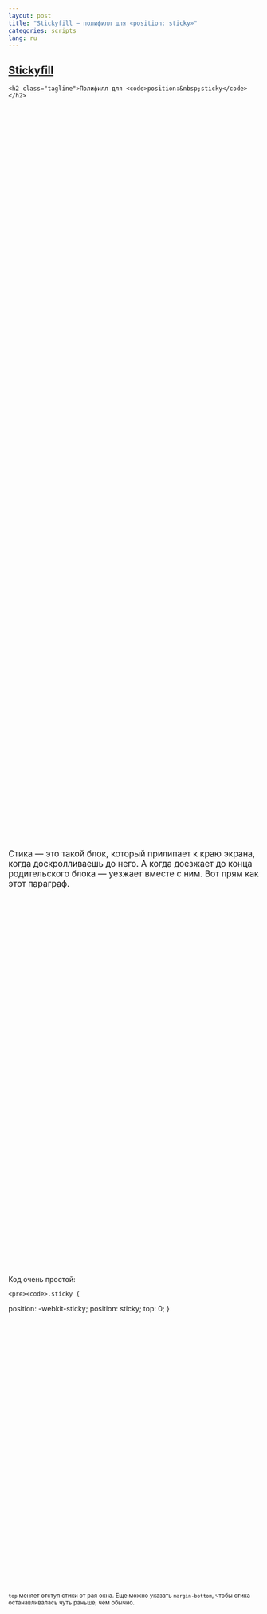 ```yaml
---
layout: post
title: "Stickyfill — полифилл для «position: sticky»"
categories: scripts
lang: ru
---
```


<style>
  body.post .content,
  body.post .content *,
  body.post .content *:before {
    color: white;
    background: transparent;
    border-color: white;
  }

  body.post .content {
    background: crimson;
    background: -webkit-linear-gradient(crimson, darkslategray 87%, #26403A);
    background: -moz-linear-gradient(crimson, darkslategray 87%, #26403A);
    background: -o-linear-gradient(crimson, darkslategray 87%, #26403A);
    background: linear-gradient(crimson, darkslategray 87%, #26403A);
  }

  @media all and (min-width: 60em) {
    body.post .content {
      font-size: 1.2em;
    }
  }

  body.post .content figure.info {
    border: 1px solid white;
    border: 1px solid rgba(255,255,255,0.5);
  }

  body.post .content a,
  body.post .content a:hover,
  body.post .content a *,
  body.post .content a:hover * {
    text-decoration: none;
  }

  body.post .content a {
    border-bottom: 1px solid white;
    border-bottom: 1px solid rgba(255,255,255,0.3);
    -webkit-transition: all 0.5s ease;
    transition: all 0.5s ease;
  }

  body.post .content a:hover {
    border-bottom: 1px solid rgba(255,255,255,1);
    -webkit-transition: all 0.1s ease;
    transition: all 0.1s ease;
  }

  body.post .content h1,
  body.post .content h2,
  body.post .content h3,
  body.post .content h4 {
    text-align: center;
  }

  body.post .content .article-title {
    font-size: 4em;
    margin-bottom: 0.2em;
  }

  body.post .content .article-title a {
    border-bottom-width: 2px;
  }

  body.post .content .tagline {
    font-size: 1.5em;
  }

  body.post .content .scroll-me {
    font-size: 4em;
    opacity: 0.4;
    -webkit-animation-duration: 1.5s;
    -webkit-animation-name: heartbeat;
    -webkit-animation-iteration-count: infinite;
    -webkit-animation-timing-function: ease-in;
    animation-duration: 1.5s;
    animation-name: heartbeat;
    animation-iteration-count: infinite;
    animation-timing-function: ease-in;
  }

  body.post .content a.big-fucking-button {
    display: inline-block;
    font-size: 1.2em;
    text-decoration: none;
    padding: 0.5em 0.7em;
    border: 1px solid white;
    border: 1px solid rgba(255,255,255,0.5);
    border-radius: 0.3em;
    -webkit-transition: all 0.5s ease;
    transition: all 0.5s ease;
  }

  body.post .content a.big-fucking-button:hover {
    text-decoration: none;
    border-color: deepskyblue;
    background: deepskyblue;
    -webkit-transition: all 0.1s ease;
    transition: all 0.1s ease;
  }

   @media all and (min-width: 60em) {
    body.post .content a.big-fucking-button {
      font-size: 1.5em;
    }
  }
</style>

<script>
  dzDelayed.push(function() {
    if (!window.getComputedStyle) return;

    $(window).on('resize orientationchange', function() {
      recalc();
    }).resize();

    function recalc() {
      Stickyfill.kill();
      
      $('.sticky-1').css({
        'margin-top': (window.innerHeight - $('.sticky-1').height() - $('.sticky-1-2').height())/2,
        'top': (window.innerHeight - $('.sticky-1').height() - $('.sticky-1-2').height())/2
      });

      $('.sticky-1-2').css({
        'top': parseFloat($('.sticky-1').css('margin-bottom')) + ($('.sticky-1').height() - $('.sticky-1-2').height())/2 + window.innerHeight/2
      });

      $('.sticky-3').css({
        'top': window.innerHeight/2 - ($('.sticky-3').height() + $('.sticky-4').height())/2,
        'margin-bottom': $('.sticky-4').height()
      });

      $('.sticky-4').css('top', window.innerHeight/2 - (-$('.sticky-3').height() + $('.sticky-4').height())/2);

      $('.sticky-5').css({
        'top': window.innerHeight/5 - ($('.sticky-5').height() + $('.sticky-6').height())/5,
        'margin-bottom': $('.sticky-6').height()
      });

      $('.sticky-6').css('top', window.innerHeight/5 - ($('.sticky-5').height() + $('.sticky-6').height())/5 + $('.sticky-5').height());

      $('.sticky-7').css({
        'top': window.innerHeight/5 - $('.sticky-7').height()/5,
      });

      $('.sticky-8').css({
        'top': window.innerHeight/5 - $('.sticky-8').height()/5,
      });

      $('.sticky-9').css({
        'top': window.innerHeight/2 - $('.sticky-9').height()/2,
        'margin-bottom': window.innerHeight/2 - $('.sticky-9').height()/2
      });

      $('.sticky').Stickyfill();
    }
  });
</script>

<section style="height: 110em;" markdown="1">
  <hgroup class="sticky-1 sticky">
    <h1 class="article-title"><a href="https://github.com/wilddeer/stickyfill">Stickyfill</a></h1>

    <h2 class="tagline">Полифилл для <code>position:&nbsp;sticky</code></h2>
  </hgroup>

  <p class="sticky sticky-1-2" style="text-align: center; opacity: 0.3; margin-bottom: 60em;">
    <i class="icon-chevron-down scroll-me"></i>
  </p>
</section>

<section style="height: 60em;" markdown="1">
  <p class="sticky-2 sticky" style="top: 3em; font-size: 1.2em; margin-top: 2em;">
    Стика — это такой блок, который прилипает к краю экрана, когда доскролливаешь до него. А когда доезжает до конца родительского блока — уезжает вместе с ним. Вот прям как этот параграф.
  </p>
</section>

<section style="height: 100em;" markdown="1">
  <div class="sticky-3 sticky" style="top: 3em;">
    <p>
      Код очень простой:
    </p>

    <pre><code>.sticky {
  position: -webkit-sticky;
  position: sticky;
  top: 0;
}</code></pre>

  </div>

  <p class="sticky-4 sticky" style="top: 5em; margin-top: 40em; margin-bottom: 0;">
    <small><code>top</code> меняет отступ стики от рая окна. Еще можно указать <code>margin-bottom</code>, чтобы стика останавливалась чуть раньше, чем обычно.</small>
  </p>
</section>

<section style="min-height: 90em;" markdown="1">
  <div class="sticky-5 sticky" style="top: 5em; margin-top: 30em; font-size: 1.2em;">
    <p>
      Проблема в том, что на данный момент стики <a href="http://caniuse.com/#feat=css-sticky">поддерживаются</a> только в Safari на Маках и на айОси.
    </p>
  </div>

  <div class="sticky-6 sticky" style="top: 5em; margin-top: 30em; font-size: 1.2em;">
    <p>
      Поэтому я написал Stickyfill. Он эмулирует стики там, где они не поддерживаются нативно.
    </p>
  </div>
</section>

<section style="min-height: 70em;" markdown="1">
  <div class="sticky-7 sticky" style="top: 5em; margin-top: 10em;">
    <h3>Что умеет:</h3>

    <ul>
      <li>Работает со стиками, прилипающими к верхнему краю</li>
      <li>Работает в IE9+</li>
      <li>Отключается в старых браузерах и в браузерах с нативной поддержкой стик</li>
      <li>Эмулирует нативное поведение стик (там, где умеет)</li>
      <li>Учитывает <a href="http://wilddeer.github.io/stickyfill/test/">кучу разных кейсов</a></li>
    </ul>
  </div>
</section>

<section style="min-height: 60em;" markdown="1">
  <div class="sticky-8 sticky" style="top: 5em; margin-top: 5em;">
    <h3>Что не умеет:</h3>

    <ul>
      <li>Не умеет левые, правые, нижние и комбинированные стики</li>
      <li>Не «стыкует» табличные стики</li>
      <li>Не работает во внутренних блоках со скроллом</li>
      <li>Не парсит CSS</li>
    </ul>
  </div>
</section>

<section style="min-height: 70em;" markdown="1">
  <p class="sticky-9 sticky" style="top: 5em; margin-top: 30em; font-size: 1.2em; text-align: center;">
    <a href="https://github.com/wilddeer/stickyfill" class="big-fucking-button"><i class="icon-github">&nbsp;</i>Забрать с ГитХаба</a>
  </p>
</section>

<section markdown="1">
  <figure class="info icon-heart-empty" markdown="1">
  За четыре дня погружения в ад блоковых моделей браузеров я узнал, чем отличаются `window.pageYOffset`, `document.documentElement.scrollTop`, `window.scrollY` и `document.body.scrollTop`, в чем расхождения `offsetWidth` у блока с `box-sizing: border-box` в разных браузерах, какая разница между `element.offsetWidth` и `node.getBoundingClientRect().width`, в чем разница между `getComputedStyle(element)` и реальными значениями, как посчитать ширину вьюпорта без ширины скролла и как ошибки округления любят накопиться в самый неподходящий момент.
  </figure>
</section>
